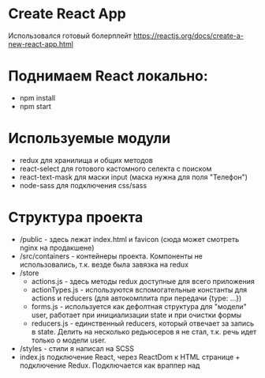 # Create React App
Использовался готовый болерплейт https://reactjs.org/docs/create-a-new-react-app.html

# Поднимаем React локально:
- npm install
- npm start

# Используемые модули
- redux для хранилища и общих методов
- react-select для готового кастомного селекта с поиском
- react-text-mask для маски input (маска нужна для поля "Телефон")
- node-sass для подключения css/sass

# Структура проекта
- /public - здесь лежат index.html и favicon (сюда может смотреть nginx на продакшене)
- /src/containers - контейнеры проекта. Компоненты не использовались, т.к. везде была завязка на redux
- /store
  - actions.js - здесь методы redux доступные для всего приложения
  - actionTypes.js - используются вспомогательные константы для actions и reducers (для автокомплита при передачи {type: ...})
  - forms.js - используется как дефолтная структура для "модели" user, работает при инициализации state и при очистки формы
  - reducers.js - единственный reducers, который отвечает за запись в state. Делить на несколько редьюсеров я не стал, т.к. речь идет только о модели user.
- /styles - стили я написал на SCSS
- index.js подключение React, через ReactDom к HTML странице + подключение Redux. Подключается как враппер над <App />